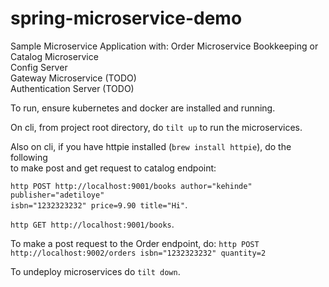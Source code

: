 # spring-microservice-demo

Sample Microservice Application with:
Order Microservice
Bookkeeping or Catalog Microservice   
Config Server  
Gateway Microservice (TODO)   
Authentication Server (TODO)   

To run, ensure kubernetes and docker are installed and running.    

On cli, from project root directory, do `tilt up` to run the microservices. 

Also on cli, if you have httpie installed (`brew install httpie`), do the following  
to make post and get request to catalog endpoint:  

`http POST http://localhost:9001/books author="kehinde" publisher="adetiloye"`   
`isbn="1232323232" price=9.90 title="Hi"`. 

`http GET http://localhost:9001/books`.

To make a post request to the Order endpoint, do:
`http POST http://localhost:9002/orders isbn="1232323232" quantity=2`

To undeploy microservices do `tilt down`.
